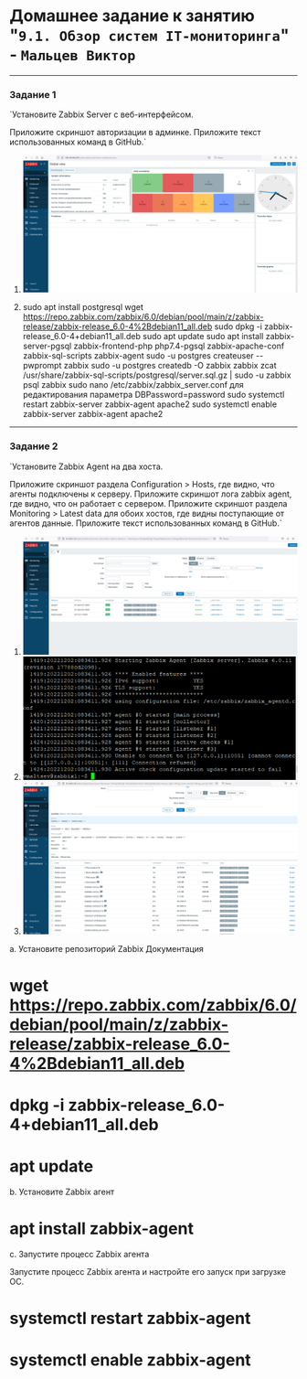 # Домашнее задание к занятию "`9.1. Обзор систем IT-мониторинга`" - `Мальцев Виктор`

---

### Задание 1

`Установите Zabbix Server с веб-интерфейсом.

Приложите скриншот авторизации в админке. Приложите текст использованных команд в GitHub.`

1) ![alt text](https://github.com/vmmaltsev/screnshot/blob/main/Screenshot_5.png)

2) sudo apt install postgresql
   wget https://repo.zabbix.com/zabbix/6.0/debian/pool/main/z/zabbix-release/zabbix-release_6.0-4%2Bdebian11_all.deb
   sudo dpkg -i zabbix-release_6.0-4+debian11_all.deb
   sudo apt update
   sudo apt install zabbix-server-pgsql zabbix-frontend-php php7.4-pgsql zabbix-apache-conf zabbix-sql-scripts zabbix-agent
   sudo -u postgres createuser --pwprompt zabbix
   sudo -u postgres createdb -O zabbix zabbix 
   zcat /usr/share/zabbix-sql-scripts/postgresql/server.sql.gz | sudo -u zabbix psql zabbix 
   sudo nano /etc/zabbix/zabbix_server.conf для редактирования параметра DBPassword=password
   sudo systemctl restart zabbix-server zabbix-agent apache2
   sudo systemctl enable zabbix-server zabbix-agent apache2 


---

### Задание 2

`Установите Zabbix Agent на два хоста.

Приложите скриншот раздела Configuration > Hosts, где видно, что агенты подключены к серверу. Приложите скриншот лога zabbix agent, где видно, что он работает с сервером. Приложите скриншот раздела Monitoring > Latest data для обоих хостов, где видны поступающие от агентов данные. Приложите текст использованных команд в GitHub.`

1) ![alt text](https://github.com/vmmaltsev/screnshot/blob/main/Screenshot_9.png)
2) ![alt text](https://github.com/vmmaltsev/screnshot/blob/main/Screenshot_7.png)
3) ![alt text](https://github.com/vmmaltsev/screnshot/blob/main/Screenshot_8.png)



a. Установите репозиторий Zabbix
Документация
# wget https://repo.zabbix.com/zabbix/6.0/debian/pool/main/z/zabbix-release/zabbix-release_6.0-4%2Bdebian11_all.deb
# dpkg -i zabbix-release_6.0-4+debian11_all.deb
# apt update
b. Установите Zabbix агент
# apt install zabbix-agent
c. Запустите процесс Zabbix агента

Запустите процесс Zabbix агента и настройте его запуск при загрузке ОС.
# systemctl restart zabbix-agent
# systemctl enable zabbix-agent

